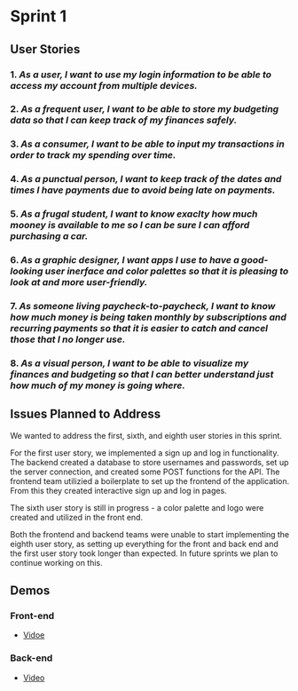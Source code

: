 # Sprint 1

## User Stories

### 1. *As a user, I want to use my login information to be able to access my account from multiple devices.*

### 2. *As a frequent user, I want to be able to store my budgeting data so that I can keep track of my finances safely.*

### 3. *As a consumer, I want to be able to input my transactions in order to track my spending over time.*

### 4. *As a punctual person, I want to keep track of the dates and times I have payments due to avoid being late on payments.*

### 5. *As a frugal student, I want to know exaclty how much mooney is available to me so I can be sure I can afford purchasing a car.*

### 6. *As a graphic designer, I want apps I use to have a good-looking user inerface and color palettes so that it is pleasing to look at and more user-friendly.*

### 7. *As someone living paycheck-to-paycheck, I want to know how much money is being taken monthly by subscriptions and recurring payments so that it is easier to catch and cancel those that I no longer use.*

### 8. *As a visual person, I want to be able to visualize my finances and budgeting so that I can better understand just how much of my money is going where.*

## Issues Planned to Address

We wanted to address the first, sixth, and eighth user stories in this sprint. 

For the first user story, we implemented a sign up and log in functionality. The backend created a database to store usernames and passwords, set up the server connection, and created some POST functions for the API. The frontend team utilizied a boilerplate to set up the frontend of the application. From this they created interactive sign up and log in pages.

The sixth user story is still in progress - a color palette and logo were created and utilized in the front end.

Both the frontend and backend teams were unable to start implementing the eighth user story, as setting up everything for the front and back end and the first user story took longer than expected. In future sprints we plan to continue working on this.

## Demos

### Front-end
- [Vidoe](https://user-images.githubusercontent.com/92817377/217709080-1c9cba5f-0502-4329-802d-300ddc52e9f3.mp4)

### Back-end
- [Video](https://drive.google.com/file/d/1aGOP_3g5GtZbd7vre85zTHZHbR1fdDt0/view?usp=sharing)
